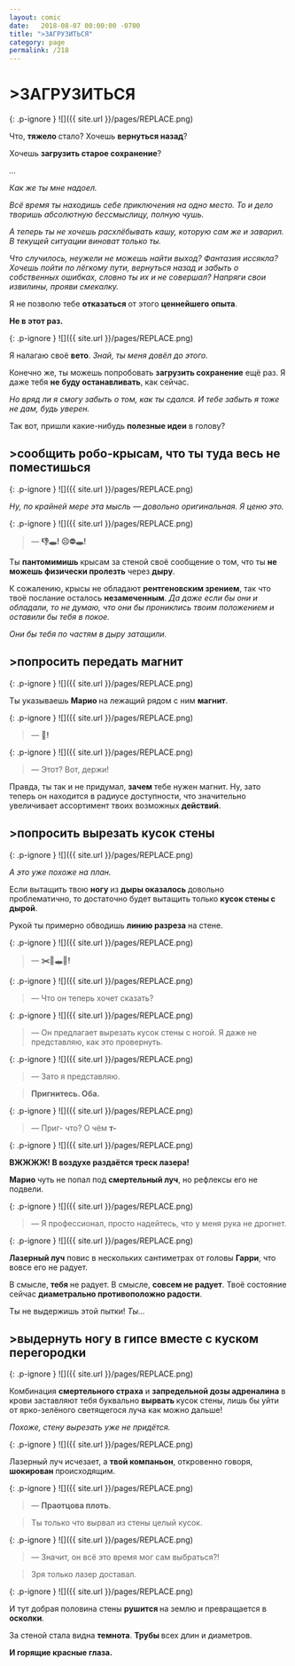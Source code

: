 ```yaml
---
layout: comic
date:   2018-08-07 00:00:00 -0700
title: ">ЗАГРУЗИТЬСЯ"
category: page
permalink: /218
---
```

# >ЗАГРУЗИТЬСЯ

{: .p-ignore }
![]({{ site.url }}/pages/REPLACE.png)

Что, <strong>тяжело </strong>стало? Хочешь <strong>вернуться назад</strong>?

Хочешь <strong>загрузить старое сохранение</strong>?

<em>…</em>

<em>Как же ты мне надоел.</em>

<em>Всё время ты находишь себе приключения на одно место. То и дело творишь абсолютную бессмыслицу, полную чушь.</em>

<em>А теперь ты не хочешь расхлёбывать кашу, которую сам же и заварил. В текущей ситуации виноват только ты.</em>

<em>Что случилось, неужели не можешь найти выход? Фантазия иссякла? Хочешь пойти по лёгкому пути, вернуться назад и забыть о собственных ошибках, словно ты их и не совершал? Напряги свои извилины, прояви смекалку.</em>

Я не позволю тебе <strong>отказаться </strong>от этого <strong>ценнейшего опыта</strong>. 

<strong>Не в этот раз.</strong>

{: .p-ignore }
![]({{ site.url }}/pages/REPLACE.png)

Я налагаю своё <strong>вето</strong>. <em>Знай, ты меня довёл до этого.</em>

Конечно же, ты можешь попробовать <strong>загрузить сохранение</strong> ещё раз. Я даже тебя <strong>не буду останавливать</strong>, как сейчас.

<em>Но вряд ли я смогу забыть о том, как ты сдался. И тебе забыть я тоже не дам, будь уверен.</em>

Так вот, пришли какие-нибудь <strong>полезные идеи</strong> в голову?

## >сообщить робо-крысам, что ты туда весь не поместишься

{: .p-ignore }
![]({{ site.url }}/pages/REPLACE.png)

<em>Ну, по крайней мере эта мысль — довольно оригинальная. Я ценю это.</em>

{: .p-ignore }
![]({{ site.url }}/pages/REPLACE.png)

<blockquote>— <strong>👎🕳️! ☹️⛔🕳️!</strong></blockquote>

Ты <strong>пантомимишь </strong>крысам за стеной своё сообщение о том, что ты <strong>не можешь физически пролезть</strong> через <strong>дыру</strong>.

К сожалению, крысы не обладают <strong>рентгеновским зрением</strong>, так что твоё послание осталось <strong>незамеченным</strong>. <em>Да даже если бы они и обладали, то не думаю, что они бы прониклись твоим положением и оставили бы тебя в покое.</em>

<em>Они бы тебя по частям в дыру затащили.</em>

## >попросить передать магнит

{: .p-ignore }
![]({{ site.url }}/pages/REPLACE.png)

Ты указываешь <strong>Марио </strong>на лежащий рядом с ним <strong>магнит</strong>.

{: .p-ignore }
![]({{ site.url }}/pages/REPLACE.png)

<blockquote>— <strong>🧲!</strong></blockquote>

{: .p-ignore }
![]({{ site.url }}/pages/REPLACE.png)

<blockquote>— Этот? Вот, держи!</blockquote>

Правда, ты так и не придумал, <strong>зачем </strong>тебе нужен магнит. Ну, зато теперь он находится в радиусе доступности, что значительно увеличивает ассортимент твоих возможных <strong>действий</strong>.

## >попросить вырезать кусок стены

{: .p-ignore }
![]({{ site.url }}/pages/REPLACE.png)

<em>А это уже похоже на план.</em>

Если вытащить твою <strong>ногу </strong>из <strong>дыры оказалось </strong>довольно проблематично, то достаточно будет вытащить только <strong>кусок стены с дырой</strong>.

Рукой ты примерно обводишь <strong>линию разреза</strong> на стене.

{: .p-ignore }
![]({{ site.url }}/pages/REPLACE.png)

<blockquote>— <strong>✂️🧱🕳️🧱!</strong></blockquote>

{: .p-ignore }
![]({{ site.url }}/pages/REPLACE.png)

<blockquote>— Что он теперь хочет сказать?</blockquote>

{: .p-ignore }
![]({{ site.url }}/pages/REPLACE.png)

<blockquote>— Он предлагает вырезать кусок стены с ногой. Я даже не представляю, как это провернуть.</blockquote>

{: .p-ignore }
![]({{ site.url }}/pages/REPLACE.png)

<blockquote>— Зато я представляю.</blockquote>

<blockquote><strong>Пригнитесь. Оба.</strong></blockquote>

{: .p-ignore }
![]({{ site.url }}/pages/REPLACE.png)

<blockquote>— Приг- что? О чём <strong>т-</strong></blockquote>

{: .p-ignore }
![]({{ site.url }}/pages/REPLACE.png)

<strong>ВЖЖЖЖ! В воздухе раздаётся треск лазера!</strong>

<strong>Марио </strong>чуть не попал под <strong>смертельный луч</strong>, но рефлексы его не подвели.

{: .p-ignore }
![]({{ site.url }}/pages/REPLACE.png)

<blockquote>— Я профессионал, просто надейтесь, что у меня рука не дрогнет.</blockquote>

{: .p-ignore }
![]({{ site.url }}/pages/REPLACE.png)

<strong>Лазерный луч</strong> повис в нескольких сантиметрах от головы <strong>Гарри</strong>, что вовсе его не радует.

В смысле, <strong>тебя </strong>не радует. В смысле, <strong>совсем не радует</strong>. Твоё состояние сейчас <strong>диаметрально противоположно радости</strong>.

Ты не выдержишь этой пытки! <em>Ты…</em>

## >выдернуть ногу в гипсе вместе с куском перегородки

{: .p-ignore }
![]({{ site.url }}/pages/REPLACE.png)

Комбинация <strong>смертельного страха</strong> и <strong>запредельной дозы адреналина</strong> в крови заставляют тебя буквально <strong>вырвать </strong>кусок стены, лишь бы уйти от ярко-зелёного светящегося луча как можно дальше!

<em>Похоже, стену вырезать уже не придётся.</em>

{: .p-ignore }
![]({{ site.url }}/pages/REPLACE.png)

Лазерный луч исчезает, а <strong>твой компаньон</strong>, откровенно говоря, <strong>шокирован </strong>происходящим.

{: .p-ignore }
![]({{ site.url }}/pages/REPLACE.png)

<blockquote>— <strong>Праотцова плоть</strong>.</blockquote>

<blockquote>Ты только что вырвал из стены целый кусок.</blockquote>

{: .p-ignore }
![]({{ site.url }}/pages/REPLACE.png)

<blockquote>— Значит, он всё это время мог сам выбраться?!</blockquote>

<blockquote>Зря только лазер доставал.</blockquote>

{: .p-ignore }
![]({{ site.url }}/pages/REPLACE.png)

И тут добрая половина стены <strong>рушится </strong>на землю и превращается в <strong>осколки</strong>.

За стеной стала видна <strong>темнота</strong>. <strong>Трубы </strong>всех длин и диаметров.

<strong>И горящие красные глаза.</strong>
